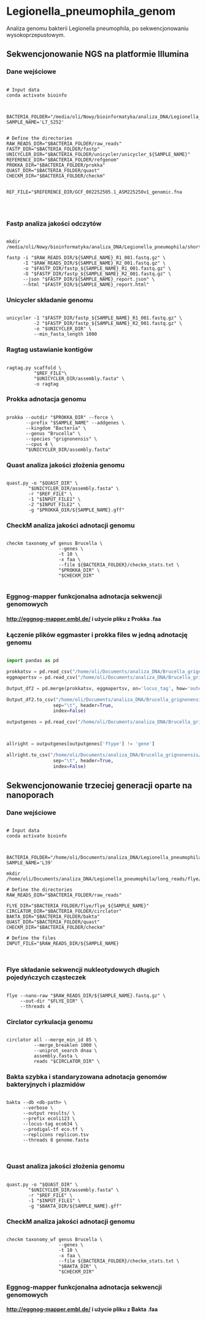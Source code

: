 # Legionella_pneumophila_genom
Analiza genomu bakterii Legionella pneumophila, po sekwencjonowaniu wysokoprzepustowym.


## Sekwencjonowanie NGS na platformie Illumina 

### Dane wejściowe 

```shell

# Input data
conda activate bioinfo 



BACTERIA_FOLDER="/media/oli/Nowy/bioinformatyka/analiza_DNA/Legionella_pneumophila/short_reads" 
SAMPLE_NAME='L7_S252'


# Define the directories
RAW_READS_DIR="$BACTERIA_FOLDER/raw_reads"
FASTP_DIR="$BACTERIA_FOLDER/fastp"
UNICYCLER_DIR="$BACTERIA_FOLDER/unicycler/unicycler_${SAMPLE_NAME}"
REFERENCE_DIR="$BACTERIA_FOLDER/refgenom"
PROKKA_DIR="$BACTERIA_FOLDER/prokka"
QUAST_DIR="$BACTERIA_FOLDER/quast"
CHECKM_DIR="$BACTERIA_FOLDER/checkm"


REF_FILE="$REFERENCE_DIR/GCF_002252505.1_ASM225250v1_genomic.fna




```

### Fastp analiza jakości odczytów

```shell

mkdir /media/oli/Nowy/bioinformatyka/analiza_DNA/Legionella_pneumophila/short_reads/fastp

fastp -i "$RAW_READS_DIR/${SAMPLE_NAME}_R1_001.fastq.gz" \
      -I "$RAW_READS_DIR/${SAMPLE_NAME}_R2_001.fastq.gz" \
      -o "$FASTP_DIR/fastp_${SAMPLE_NAME}_R1_001.fastq.gz" \
      -O "$FASTP_DIR/fastp_${SAMPLE_NAME}_R2_001.fastq.gz" \
      --json "$FASTP_DIR/${SAMPLE_NAME}_report.json" \
      --html "$FASTP_DIR/${SAMPLE_NAME}_report.html"

```
### Unicycler składanie genomu

```shell

unicycler -1 "$FASTP_DIR/fastp_${SAMPLE_NAME}_R1_001.fastq.gz" \
          -2 "$FASTP_DIR/fastp_${SAMPLE_NAME}_R2_001.fastq.gz" \
          -o "$UNICYCLER_DIR" \
          --min_fasta_length 1000

```

### Ragtag ustawianie kontigów

```shell

ragtag.py scaffold \
          "$REF_FILE"\
          "$UNICYCLER_DIR/assembly.fasta" \
          -o ragtag

```

### Prokka adnotacja genomu

```shell

prokka --outdir "$PROKKA_DIR" --force \
       --prefix "$SAMPLE_NAME" --addgenes \
       --kingdom "Bacteria" \
       --genus "Brucella" \
       --species "grignonensis" \
       --cpus 4 \
       "$UNICYCLER_DIR/assembly.fasta"

```

### Quast analiza jakości złożenia genomu

```shell

quast.py -o "$QUAST_DIR" \
        "$UNICYCLER_DIR/assembly.fasta" \
        -r "$REF_FILE" \
        -1 "$INPUT_FILE1" \
        -2 "$INPUT_FILE2" \
        -g "$PROKKA_DIR/${SAMPLE_NAME}.gff"

```

### CheckM analiza jakości adnotacji genomu

```shell

checkm taxonomy_wf genus Brucella \
                   --genes \
                   -t 10 \
                   -x faa \
                   --file ${BACTERIA_FOLDER}/checkm_stats.txt \
                   "$PROKKA_DIR" \
                   "$CHECKM_DIR"
                   
```

### Eggnog-mapper funkcjonalna adnotacja sekwencji genomowych
#### http://eggnog-mapper.embl.de/ i użycie pliku z Prokka .faa

### Łączenie plików eggmaster i prokka files w jedną adnotację genomu
```python

import pandas as pd

prokkatsv = pd.read_csv("/home/oli/Documents/analiza_DNA/Brucella_grignonensis/prokka/OA139_S10.tsv", sep='\t')
eggmapertsv = pd.read_csv("/home/oli/Documents/analiza_DNA/Brucella_grignonensis/MM_4sp0uox_.emapper.annotations(1).tsv", sep='\t')

Output_df2 = pd.merge(prokkatsv, eggmapertsv, on='locus_tag', how='outer')

Output_df2.to_csv("/home/oli/Documents/analiza_DNA/Brucella_grignonensis/Outputgenes2.tsv",
                 sep="\t", header=True,
                 index=False)

outputgenes = pd.read_csv("/home/oli/Documents/analiza_DNA/Brucella_grignonensis/Outputgenes2.tsv", sep='\t')



allright = outputgenes[outputgenes['ftype'] != 'gene']

allright.to_csv("/home/oli/Documents/analiza_DNA/Brucella_grignonensis/prokkaandeggmaper.tsv",
                 sep="\t", header=True,
                 index=False)

```




## Sekwencjonowanie trzeciej generacji oparte na nanoporach

### Dane wejściowe
```shell

# Input data
conda activate bioinfo 



BACTERIA_FOLDER="/home/oli/Documents/analiza_DNA/Legionella_pneumophila/long_reads" 
SAMPLE_NAME='L39'

mkdir /home/oli/Documents/analiza_DNA/Legionella_pneumophila/long_reads/flye/flye_${SAMPLE_NAME}

# Define the directories
RAW_READS_DIR="$BACTERIA_FOLDER/raw_reads"

FLYE_DIR="$BACTERIA_FOLDER/flye/flye_${SAMPLE_NAME}"
CIRCLATOR_DIR="$BACTERIA_FOLDER/circlator"
BAKTA_DIR="$BACTERIA_FOLDER/bakta"
QUAST_DIR="$BACTERIA_FOLDER/quast"
CHECKM_DIR="$BACTERIA_FOLDER/checkm"

# Define the files
INPUT_FILE="$RAW_READS_DIR/${SAMPLE_NAME}



```

### Flye składanie sekwencji nukleotydowych długich pojedyńczych cząsteczek

```shell

flye --nano-raw "$RAW_READS_DIR/${SAMPLE_NAME}.fastq.gz" \
     --out-dir "$FLYE_DIR" \
     --threads 4

```

### Circlator cyrkulacja genomu

```shell

circlator all --merge_min_id 85 \
          --merge_breaklen 1000 \
          --uniprot_search dnaa \
          assembly.fasta \
          reads "$CIRCLATOR_DIR" \

```

### Bakta szybka i standaryzowana adnotacja genomów bakteryjnych i plazmidów

```shell

bakta --db <db-path> \
      --verbose \
      --output results/ \
      --prefix ecoli123 \
      --locus-tag eco634 \
      --prodigal-tf eco.tf \
      --replicons replicon.tsv 
      --threads 8 genome.fasta



```

### Quast analiza jakości złożenia genomu

```shell

quast.py -o "$QUAST_DIR" \
        "$UNICYCLER_DIR/assembly.fasta" \
        -r "$REF_FILE" \
        -1 "$INPUT_FILE1" \
        -g "$BAKTA_DIR/${SAMPLE_NAME}.gff"

```

### CheckM analiza jakości adnotacji genomu

```shell

checkm taxonomy_wf genus Brucella \
                   --genes \
                   -t 10 \
                   -x faa \
                   --file ${BACTERIA_FOLDER}/checkm_stats.txt \
                   "$BAKTA_DIR" \
                   "$CHECKM_DIR"
```

### Eggnog-mapper funkcjonalna adnotacja sekwencji genomowych
#### http://eggnog-mapper.embl.de/ i użycie pliku z Bakta .faa

